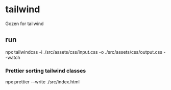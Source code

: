 # tailwind
 Gozen for tailwind

## run
 npx tailwindcss -i ./src/assets/css/input.css -o ./src/assets/css/output.css --watch

### Prettier sorting tailwind classes
 npx prettier --write ./src/index.html
